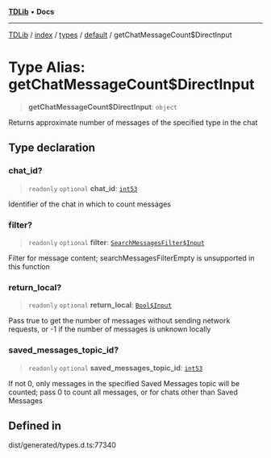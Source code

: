 [**TDLib**](../../../../../../README.md) • **Docs**

***

[TDLib](../../../../../../modules.md) / [index](../../../../../README.md) / [types](../../../README.md) / [default](../README.md) / getChatMessageCount$DirectInput

# Type Alias: getChatMessageCount$DirectInput

> **getChatMessageCount$DirectInput**: `object`

Returns approximate number of messages of the specified type in the chat

## Type declaration

### chat\_id?

> `readonly` `optional` **chat\_id**: [`int53`](int53-1.md)

Identifier of the chat in which to count messages

### filter?

> `readonly` `optional` **filter**: [`SearchMessagesFilter$Input`](SearchMessagesFilter$Input.md)

Filter for message content; searchMessagesFilterEmpty is unsupported in this function

### return\_local?

> `readonly` `optional` **return\_local**: [`Bool$Input`](Bool$Input.md)

Pass true to get the number of messages without sending network requests, or -1 if the number of messages is unknown locally

### saved\_messages\_topic\_id?

> `readonly` `optional` **saved\_messages\_topic\_id**: [`int53`](int53-1.md)

If not 0, only messages in the specified Saved Messages topic will be counted; pass 0 to count all messages, or for chats other than Saved Messages

## Defined in

dist/generated/types.d.ts:77340
